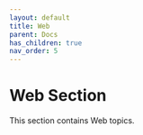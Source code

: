 ```yaml
---
layout: default
title: Web
parent: Docs
has_children: true
nav_order: 5 
---
```


# Web Section

This section contains Web topics.
